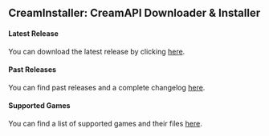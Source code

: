 ## CreamInstaller: CreamAPI Downloader & Installer
#### Latest Release
You can download the latest release by clicking [here](https://github.com/pointfeev/CreamInstaller/releases/latest/download/CreamInstaller.zip).

#### Past Releases
You can find past releases and a complete changelog [here](https://github.com/pointfeev/CreamInstaller/releases).

#### Supported Games
You can find a list of supported games and their files [here](https://mega.nz/folder/45YBwIxZ#fsZNZZu9twY2PVLgrB86fA).
